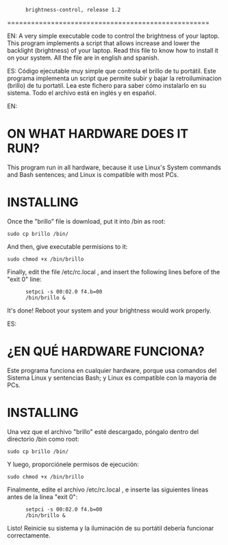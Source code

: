           brightness-control, release 1.2
===================================================



EN:  A very simple executable code to control the brightness of your laptop.
This program implements a script that allows increase and lower the backlight (brightness) of your laptop.
Read this file to know how to install it on your system. All the file are in english and spanish.

ES: Código ejecutable muy simple que controla el brillo de tu portátil.
Este programa implementa un script que permite subir y bajar la retroiluminacion (brillo) de tu portatil.
Lea este fichero para saber cómo instalarlo en su sistema. Todo el archivo está en inglés y en español.

EN: 
# ON WHAT HARDWARE DOES IT RUN?

This program run in all hardware, because it use Linux's System commands and Bash sentences; and Linux is compatible with most PCs.

# INSTALLING

Once the "brillo" file is download, put it into /bin as root:

    sudo cp brillo /bin/

And then, give executable permisions to it:

    sudo chmod +x /bin/brillo

Finally, edit the file /etc/rc.local , and insert the following lines before of the "exit 0" line:

          setpci -s 00:02.0 f4.b=00
          /bin/brillo &

It's done! Reboot your system and your brightness would work properly.



ES: 
# ¿EN QUÉ HARDWARE FUNCIONA?

Este programa funciona en cualquier hardware, porque usa comandos del Sistema Linux y sentencias Bash; y Linux es compatible con la mayoría de PCs.

# INSTALLING

Una vez que el archivo "brillo" esté descargado, póngalo dentro del directorio /bin como root:

    sudo cp brillo /bin/

Y luego, proporciónele permisos de ejecución:

    sudo chmod +x /bin/brillo

Finalmente, edite el archivo /etc/rc.local , e inserte las siguientes líneas antes de la línea "exit 0":

          setpci -s 00:02.0 f4.b=00
          /bin/brillo &

Listo! Reinicie su sistema y la iluminación de su portátil debería funcionar correctamente.
